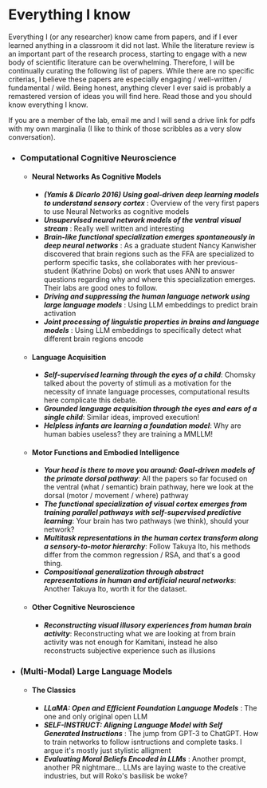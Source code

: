 # Everything I know

Everything I (or any researcher) know came from papers, and if I ever learned anything in a classroom it did not last. While the literature review is an important part of the research process, starting to engage with a new body of scientific literature can be overwhelming. Therefore, I will be continually curating the following list of papers. While there are no specific criterias, I believe these papers are especially engaging / well-written / fundamental / wild. Being honest, anything clever I ever said is probably a remastered version of ideas you will find here. Read those and you should know everything I know.

If you are a member of the lab, email me and I will send a drive link for pdfs with my own marginalia (I like to think of those scribbles as a very slow conversation).

* ###  __Computational Cognitive Neuroscience__  
  * ####  __Neural Networks As Cognitive Models__
    * __*(Yamis & Dicarlo 2016) Using goal-driven deep learning models to understand sensory cortex*__ : Overview of the very first papers to use Neural  Networks as cognitive models
    * __*Unsupervised neural network models of the ventral visual stream*__ : Really well written and interesting
    * __*Brain-like functional specialization emerges spontaneously in deep neural networks*__ : As a graduate student Nancy Kanwisher discovered that brain regions such as the FFA are specialized to perform specific tasks, she collaborates with her previous-student (Kathrine Dobs) on work that uses ANN to answer questions regarding why and where this specialization emerges. Their labs are good ones to follow. 
    * __*Driving and suppressing the human language network using large language models*__ : Using LLM embeddings to predict brain activation
    * __*Joint processing of linguistic properties in brains and language models*__ : Using LLM embeddings to specifically detect what different brain regions encode 
  * ####  __Language Acquisition__
    * __*Self-supervised learning through the eyes of a child*__: Chomsky talked about the poverty of stimuli as a motivation for the necessity of innate language processes, computational results here complicate this debate.
    * __*Grounded language acquisition through the eyes and ears of a single child*__: Similar ideas, improved execution!
    * __*Helpless infants are learning a foundation model*__: Why are human babies useless? they are training a MMLLM!
  * ####  __Motor Functions and Embodied Intelligence__
    * __*Your head is there to move you around: Goal-driven models of the primate dorsal pathway*__: All the papers so far focused on the ventral (what / semantic) brain pathway, here we look at the dorsal (motor / movement / where) pathway
    * __*The functional specialization of visual cortex emerges from training parallel pathways with self-supervised predictive learning*__: Your brain has two pathways (we think), should your network?
    * __*Multitask representations in the human cortex transform along a sensory-to-motor hierarchy*__: Follow Takuya Ito, his methods differ from the common regression / RSA, and that's a good thing.
    * __*Compositional generalization through abstract representations in human and artificial neural networks*__: Another Takuya Ito, worth it for the dataset.
  * ####  __Other Cognitive Neuroscience__
    * __*Reconstructing visual illusory experiences from human brain activity*__: Reconstructing what we are looking at from brain activity was not enough for Kamitani, instead he also reconstructs subjective experience such as illusions  
* ###  __(Multi-Modal) Large Language Models__
  * ####  __The Classics__
    * __*LLaMA: Open and Efficient Foundation Language Models*__ : The one and only original open LLM
    * __*SELF-INSTRUCT: Aligning Language Model with Self Generated Instructions*__ : The jump from GPT-3 to ChatGPT. How to train networks to follow isntructions and complete tasks. I argue it's mostly just stylistic alligment
    * __*Evaluating Moral Beliefs Encoded in LLMs*__ : Another prompt, another PR nightmare... LLMs are laying waste to the creative industries, but will Roko's basilisk be woke? 
